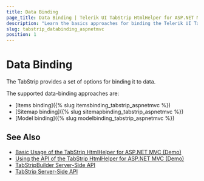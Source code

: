 ```yaml
---
title: Data Binding
page_title: Data Binding | Telerik UI TabStrip HtmlHelper for ASP.NET MVC
description: "Learn the basics approaches for binding the Telerik UI TabStrip HtmlHelper for ASP.NET MVC."
slug: tabstrip_databinding_aspnetmvc
position: 1
---
```


# Data Binding

The TabStrip provides a set of options for binding it to data.

The supported data-binding approaches are:

* [Items binding]({% slug itemsbinding_tabstrip_aspnetmvc %})
* [Sitemap binding]({% slug sitemapbinding_tabstrip_aspnetmvc %})
* [Model binding]({% slug modelbinding_tabstrip_aspnetmvc %})

## See Also

* [Basic Usage of the TabStrip HtmlHelper for ASP.NET MVC (Demo)](https://demos.telerik.com/aspnet-mvc/tabstrip)
* [Using the API of the TabStrip HtmlHelper for ASP.NET MVC (Demo)](https://demos.telerik.com/aspnet-mvc/tabstrip/api)
* [TabStripBuilder Server-Side API](http://docs.telerik.com/aspnet-mvc/api/Kendo.Mvc.UI.Fluent/TabStripBuilder)
* [TabStrip Server-Side API](/api/tabstrip)
